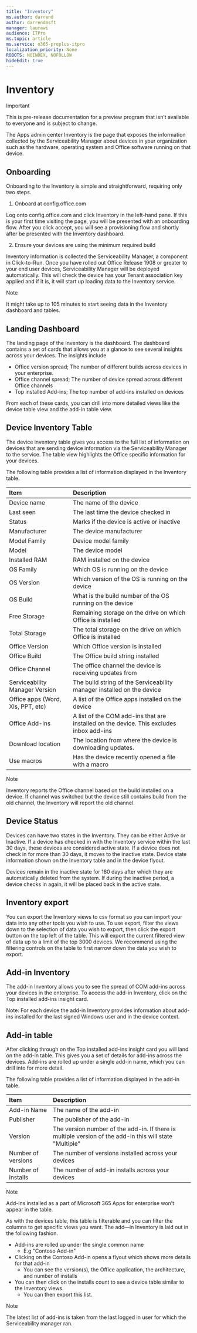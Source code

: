 ```yaml
---
title: "Inventory"
ms.author: darrend
author: darrendmsft
manager: laurawi
audience: ITPro
ms.topic: article
ms.service: o365-proplus-itpro
localization_priority: None
ROBOTS: NOINDEX, NOFOLLOW
hideEdit: true
---
```


# Inventory

> [!IMPORTANT]
> This is pre-release documentation for a preview program that isn’t available to everyone and is subject to change.

The Apps admin center Inventory is the page that exposes the information collected by the Serviceability Manager about devices in your organization such as the hardware, operating system and Office software running on that device.

## Onboarding

Onboarding to the Inventory is simple and straightforward, requiring only two steps.

1. Onboard at config.office.com

Log onto config.office.com and click Inventory in the left-hand pane. If this is your first time visiting the page, you will be presented with an onboarding flow. After you click accept, you will see a provisioning flow and shortly after be presented with the Inventory dashboard.

2. Ensure your devices are using the minimum required build

Inventory information is collected the Serviceability Manager, a component in Click-to-Run. Once you have rolled out Office Release 1908 or greater to your end user devices, Serviceability Manager will be deployed automatically. This will check the device has your Tenant association key applied and if it is, it will start up loading data to the Inventory service.
  
> [!NOTE]
> It might take up to 105 minutes to start seeing data in the Inventory dashboard and tables.

## Landing Dashboard

The landing page of the Inventory is the dashboard. The dashboard contains a set of cards that allows you at a glance to see several insights across your devices.
The insights include

- Office version spread; The number of different builds across devices in your enterprise.
- Office channel spread; The number of device spread across different Office channels
- Top installed Add-ins; The top number of add-ins installed on devices

From each of these cards, you can drill into more detailed views like the device table view and the add-in table view.

## Device Inventory Table

The device inventory table gives you access to the full list of information on devices that are sending device information via the Serviceability Manager to the <MOCA> service.
The table view highlights the Office specific information for your devices.

The following table provides a list of information displayed in the Inventory table.

|**Item**|**Description**|
|:-----|:-----|
| Device name | The name of the device |
| Last seen | The last time the device checked in |
| Status | Marks if the device is active or inactive |
| Manufacturer | The device manufacturer |
| Model Family | Device model family |
| Model | The device model  |
| Installed RAM | RAM installed on the device |
| OS Family | Which OS is running on the device |
| OS Version| Which version of the OS is running on the device |
| OS Build| What is the build number of the OS running on the device |
| Free Storage| Remaining storage on the drive on which Office is installed |
| Total Storage| The total storage on the drive on which Office is installed |
| Office Version| Which Office version is installed |
| Office Build| The Office build string installed |
| Office Channel| The office channel the device is receiving updates from |
| Serviceability Manager Version| The build string of the Serviceability manager installed on the device |
| Office apps (Word, Xls, PPT, etc)| A list of the Office apps installed on the device |
| Office Add-ins | A list of the COM add-ins that are installed on the device. This excludes inbox add-ins |
| Download location | The location from where the device is downloading updates. |
| Use macros | Has the device recently opened a file with a macro |

> [!NOTE]
> Inventory reports the Office channel based on the build installed on a device. If channel was switched but the device still contains build from the old channel, the Inventory will report the old channel.

## Device Status

Devices can have two states in the Inventory. They can be either Active or Inactive. If a device has checked in with the Inventory service within the last 30 days, these devices are considered active state. If a device does not check in for more than 30 days, it moves to the inactive state. Device state information shown on the Inventory table and in the device flyout.

Devices remain in the inactive state for 180 days after which they are automatically deleted from the system. If during the inactive period, a device checks in again, it will be placed back in the active state.

## Inventory export

You can export the Inventory views to csv format so you can import your data into any other tools you wish to use. To use export, filter the views down to the selection of data you wish to export, then click the export button on the top left of the table. This will export the current filtered view of data up to a limit of the top 3000 devices. We recommend using the filtering controls on the table to first narrow down the data you wish to export.

## Add-in Inventory

The add-in Inventory allows you to see the spread of COM add-ins across your devices in the enterprise. To access the add-in Inventory, click on the Top installed add-ins insight card.

Note: For each device the add-in Inventory provides information about add-ins installed for the last signed Windows user and in the device context.

## Add-in table

After clicking through on the Top installed add-ins insight card you will land on the add-in table. This gives you a set of details for add-ins across the devices. Add-ins are rolled up under a single add-in name, which you can drill into for more detail.

The following table provides a list of information displayed in the add-in table.

|**Item**|**Description**|
|:-----|:-----|
| Add-in Name | The name of the add-in |
| Publisher | The publisher of the add-in |
| Version | The version number of the add-in. If there is multiple version of the add-in this will state "Multiple" |
| Number of versions | The number of versions installed across your devices |
| Number of installs | The number of add-in installs across your devices |

> [!NOTE]
> Add-ins installed as a part of Microsoft 365 Apps for enterprise won’t appear in the table.

As with the devices table, this table is filterable and you can filter the columns to get specific views you want.
The add—in Inventory is laid out in the following fashion.

- Add-ins are rolled up under the single common name
  - E.g "Contoso Add-in"
- Clicking on the Contoso Add-in opens a flyout which shows more details for that add-in
  - You can see the version(s), the Office application, the architecture, and number of installs
- You can then click on the installs count to see a device table similar to the Inventory views.
  - You can then export this list.  

> [!NOTE]
> The latest list of add-ins is taken from the last logged in user for which the Serviceability manager ran.  
